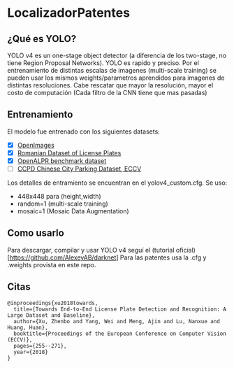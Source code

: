 # LocalizadorPatentes

## ¿Qué es YOLO?

YOLO v4 es un one-stage object detector (a diferencia de los two-stage, no tiene Region Proposal Networks). YOLO es rapido y preciso.
Por el entrenamiento de distintas escalas de imagenes (multi-scale training) se pueden usar los mismos weights/parametros aprendidos para imagenes de distintas resoluciones. Cabe rescatar que mayor la resolución, mayor el costo de computación (Cada filtro de la CNN tiene que mas pasadas)

## Entrenamiento

El modelo fue entrenado con los siguientes datasets:
- [x] [OpenImages](https://storage.googleapis.com/openimages/web/download.html)
- [x] [Romanian Dataset of License Plates](https://github.com/RobertLucian/license-plate-dataset)
- [x] [OpenALPR benchmark dataset](https://github.com/openalpr/benchmarks)
- [ ] [CCPD Chinese City Parking Dataset, ECCV](https://github.com/detectRecog/CCPD)

Los detalles de entramiento se encuentran en el yolov4_custom.cfg.
Se uso:
* 448x448 para (height,width)
* random=1 (multi-scale training)
* mosaic=1 (Mosaic Data Augmentation)

## Como usarlo

Para descargar, compilar y usar YOLO v4 seguí el (tutorial oficial)[https://github.com/AlexeyAB/darknet]
Para las patentes usa la .cfg y .weights provista en este repo.

## Citas

```
@inproceedings{xu2018towards,
  title={Towards End-to-End License Plate Detection and Recognition: A Large Dataset and Baseline},
  author={Xu, Zhenbo and Yang, Wei and Meng, Ajin and Lu, Nanxue and Huang, Huan},
  booktitle={Proceedings of the European Conference on Computer Vision (ECCV)},
  pages={255--271},
  year={2018}
}
```
